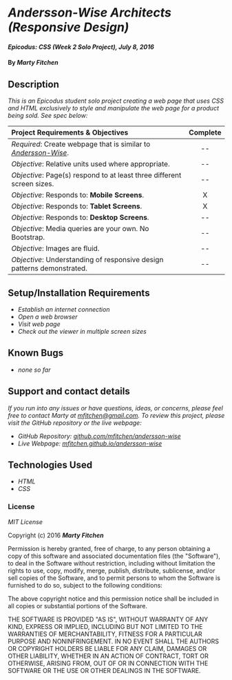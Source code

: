 # _Andersson-Wise Architects (Responsive Design)_

#### _Epicodus: CSS (Week 2 Solo Project), July 8, 2016_

#### By _**Marty Fitchen**_

## Description

_This is an Epicodus student solo project creating a web page that uses CSS and HTML exclusively to style and manipulate the web page for a product being sold. See spec below:_

Project Requirements & Objectives  | Complete
:------------- | :-------------: |
*Required*: Create webpage that is similar to <a href="http://www.anderssonwise.com/">*Andersson-Wise*</a>. | --
*Objective*: Relative units used where appropriate. | --
*Objective*: Page(s) respond to at least three different screen sizes. | --
*Objective*: Responds to: **Mobile Screens**. | X
*Objective*: Responds to: **Tablet Screens**. | X
*Objective*: Responds to: **Desktop Screens**. | --
*Objective*: Media queries are your own. No Bootstrap. | --
*Objective*: Images are fluid. | --
*Objective*: Understanding of responsive design patterns demonstrated. | --

## Setup/Installation Requirements

* _Establish an internet connection_
* _Open a web browser_
* _Visit web page_
* _Check out the viewer in multiple screen sizes_

## Known Bugs

* _none so far_

## Support and contact details

_If you run into any issues or have questions, ideas, or concerns, please feel free to contact Marty at <a href="mailto:mfitchen@gmail.com">mfitchen@gmail.com</a>._
_To review this project, please visit the GitHub repository or the live webpage:_

* _GitHub Repository: <a href="https://github.com/mfitchen/andersson-wise">github.com/mfitchen/andersson-wise</a>_
* _Live Webpage: <a href="https://mfitchen.github.io/andersson-wise">mfitchen.github.io/andersson-wise</a>_

## Technologies Used

* _HTML_
* _CSS_

### License

*MIT License*

Copyright (c) 2016 **_Marty Fitchen_**

Permission is hereby granted, free of charge, to any person obtaining a copy of this software and associated documentation files (the "Software"), to deal in the Software without restriction, including without limitation the rights to use, copy, modify, merge, publish, distribute, sublicense, and/or sell copies of the Software, and to permit persons to whom the Software is furnished to do so, subject to the following conditions:

The above copyright notice and this permission notice shall be included in all copies or substantial portions of the Software.

THE SOFTWARE IS PROVIDED "AS IS", WITHOUT WARRANTY OF ANY KIND, EXPRESS OR IMPLIED, INCLUDING BUT NOT LIMITED TO THE WARRANTIES OF MERCHANTABILITY, FITNESS FOR A PARTICULAR PURPOSE AND NONINFRINGEMENT. IN NO EVENT SHALL THE AUTHORS OR COPYRIGHT HOLDERS BE LIABLE FOR ANY CLAIM, DAMAGES OR OTHER LIABILITY, WHETHER IN AN ACTION OF CONTRACT, TORT OR OTHERWISE, ARISING FROM, OUT OF OR IN CONNECTION WITH THE SOFTWARE OR THE USE OR OTHER DEALINGS IN THE SOFTWARE.
